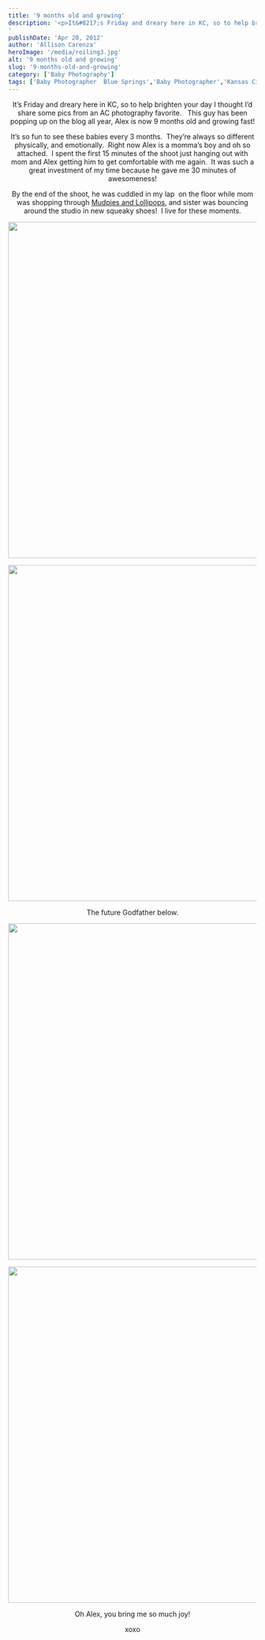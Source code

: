 ```yaml
---
title: '9 months old and growing'
description: '<p>It&#8217;s Friday and dreary here in KC, so to help brighten your day I thought I&#8217;d share some pics from [&hellip;]</p>
'
publishDate: 'Apr 20, 2012'
author: 'Allison Carenza'
heroImage: '/media/roiling3.jpg'
alt: '9 months old and growing'
slug: '9-months-old-and-growing'
category: ['Baby Photography']
tags: ['Baby Photographer  Blue Springs','Baby Photographer','Kansas City Photographer']
---
```


<p style="text-align: center;">
<p style="text-align: center;">It&#8217;s Friday and dreary here in KC, so to help brighten your day I thought I&#8217;d share some pics from an AC photography favorite.   This guy has been popping up on the blog all year, Alex is now 9 months old and growing fast!</p>
<p style="text-align: center;">It&#8217;s so fun to see these babies every 3 months.  They&#8217;re always so different physically, and emotionally.  Right now Alex is a momma&#8217;s boy and oh so attached.  I spent the first 15 minutes of the shoot just hanging out with mom and Alex getting him to get comfortable with me again.  It was such a great investment of my time because he gave me 30 minutes of awesomeness!</p>
<p style="text-align: center;">By the end of the shoot, he was cuddled in my lap  on the floor while mom was shopping through <a href="http://www.facebook.com/pages/Mudpies-Lollipops/169735239786171">Mudpies and Lollipops</a>, and sister was bouncing around the studio in new squeaky shoes!  I live for these moments.</p>
<p style="text-align: center;">
<p style="text-align: center;"><img class="aligncenter size-full wp-image-4053" title="roiling3" src="/media/roiling3.jpg" alt="" width="930" height="680" srcset="/media/roiling3.jpg 930w, /media/roiling3-300x219.jpg 300w, /media/roiling3-768x562.jpg 768w" sizes="(max-width: 930px) 100vw, 930px" /></p>
<p style="text-align: center;">
<p style="text-align: center;"><img class="aligncenter size-full wp-image-4052" title="roiling2" src="/media/roiling2.jpg" alt="" width="930" height="680" srcset="/media/roiling2.jpg 930w, /media/roiling2-300x219.jpg 300w, /media/roiling2-768x562.jpg 768w" sizes="(max-width: 930px) 100vw, 930px" /></p>
<p style="text-align: center;">The future Godfather below.</p>
<p style="text-align: center;"><img class="aligncenter size-full wp-image-4054" title="roiling4" src="/media/roiling4.jpg" alt="" width="930" height="680" srcset="/media/roiling4.jpg 930w, /media/roiling4-300x219.jpg 300w, /media/roiling4-768x562.jpg 768w" sizes="(max-width: 930px) 100vw, 930px" /></p>
<p style="text-align: center;">
<p style="text-align: center;"><img class="aligncenter size-full wp-image-4051" title="roiling1" src="/media/roiling1.jpg" alt="" width="930" height="680" srcset="/media/roiling1.jpg 930w, /media/roiling1-300x219.jpg 300w, /media/roiling1-768x562.jpg 768w" sizes="(max-width: 930px) 100vw, 930px" /></p>
<p style="text-align: center;">
<p style="text-align: center;">Oh Alex, you bring me so much joy!</p>
<p style="text-align: center;">xoxo</p>
